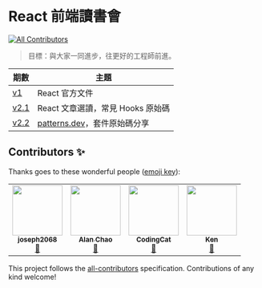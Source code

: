 # React 前端讀書會
<!-- ALL-CONTRIBUTORS-BADGE:START - Do not remove or modify this section -->
[![All Contributors](https://img.shields.io/badge/all_contributors-4-orange.svg?style=flat-square)](#contributors-)
<!-- ALL-CONTRIBUTORS-BADGE:END -->

> 目標：與大家一同進步，往更好的工程師前進。

| 期數           | 主題                                                      |
| -------------- | --------------------------------------------------------- |
| [v1](./v1)     | React 官方文件                                            |
| [v2.1](./v2.1) | React 文章選讀，常見 Hooks 原始碼                         |
| [v2.2](./v2.2) | [patterns.dev](https://www.patterns.dev/)，套件原始碼分享 |

## Contributors ✨

Thanks goes to these wonderful people ([emoji key](https://allcontributors.org/docs/en/emoji-key)):

<!-- ALL-CONTRIBUTORS-LIST:START - Do not remove or modify this section -->
<!-- prettier-ignore-start -->
<!-- markdownlint-disable -->
<table>
  <tr>
    <td align="center"><a href="https://github.com/joseph2068"><img src="https://avatars.githubusercontent.com/u/28560039?v=4?s=100" width="100px;" alt=""/><br /><sub><b>joseph2068</b></sub></a><br /><a href="https://github.com/pjchender/react-study-group/commits?author=joseph2068" title="Documentation">📖</a></td>
    <td align="center"><a href="https://radiant-ridge-90533.herokuapp.com/"><img src="https://avatars.githubusercontent.com/u/22141289?v=4?s=100" width="100px;" alt=""/><br /><sub><b>Alan Chao</b></sub></a><br /><a href="https://github.com/pjchender/react-study-group/commits?author=ChaoTzuJung" title="Documentation">📖</a></td>
    <td align="center"><a href="https://github.com/CodewJoy"><img src="https://avatars.githubusercontent.com/u/55119707?v=4?s=100" width="100px;" alt=""/><br /><sub><b>CodingCat</b></sub></a><br /><a href="https://github.com/pjchender/react-study-group/commits?author=CodewJoy" title="Documentation">📖</a></td>
    <td align="center"><a href="https://github.com/YouMinTW"><img src="https://avatars.githubusercontent.com/u/50104002?v=4?s=100" width="100px;" alt=""/><br /><sub><b>Ken</b></sub></a><br /><a href="https://github.com/pjchender/react-study-group/commits?author=YouMinTW" title="Documentation">📖</a></td>
  </tr>
</table>

<!-- markdownlint-restore -->
<!-- prettier-ignore-end -->

<!-- ALL-CONTRIBUTORS-LIST:END -->

This project follows the [all-contributors](https://github.com/all-contributors/all-contributors) specification. Contributions of any kind welcome!